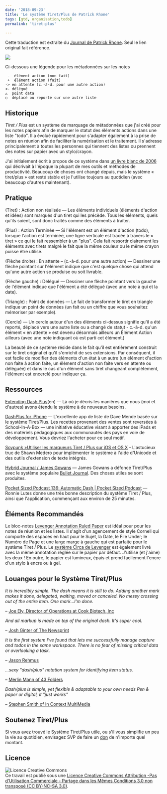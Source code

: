 ```yaml
---
date: '2018-09-23'
title: 'Le système Tiret/Plus de Patrick Rhone'
tags: [gtd, organisation,todo]
permalink: 'tiret-plus'
    
---
```


Cette traduction est extraite du [Journal de Patrick Rhone](http://patrickrhone.com/dashplus/ "Permalien vers patrickrhone / journal » The Dash/Plus System"). 
Seul le lien original fait référence.



![](/img/note-metadonnees.jpg)

Ci-dessous une légende pour les métadonnées sur les notes
 
     -  élément action (non fait)
     +  élément action (fait)
    -> en attente (c.-à-d. pour une autre action)
    <- délégué 
    △  point data 
    ○  déplacé ou reporté sur une autre liste

##  Historique

<dfn>Tiret / Plus</dfn> est un système de marquage de métadonnées que j'ai créé pour les notes papiers afin de marquer le statut des éléments actions dans une liste "todo". Il a évolué rapidement pour s'adapter également à la prise de notes en réunion afin de faciliter la numérisation et le traitement. 
Il s'adresse principalement à toutes les personnes qui tiennent  des listes ou prennent des notes sur papier avec un stylo/crayon.

J'ai initialement écrit à propos de ce système dans [un livre blanc de 2006][2] qui décrivait à l'époque la plupart de mes outils et méthodes de productivité. Beaucoup de choses ont changé depuis, mais le système « tiret/plus » est resté stable et je l'utilise toujours au quotidien (avec beaucoup d'autres maintenant).

## Pratique

(Tiret) : Action non réalisée — Les éléments individuels (éléments d'action et idées) sont marqués d'un tiret qui les précède. Tous les éléments, quels qu'ils soient, sont donc traités comme des éléments à traiter. 

(Plus) : Action Terminée — Si l'élément est un élément d'action (todo), lorsque l'action est terminée, une ligne verticale est tracée à travers le « tiret » ce qui le fait ressembler à un "plus". Cela fait ressortir clairement les éléments avec tirets malgré le fait que la même couleur ou le même crayon puisse être utilisé.

(Flèche droite) : En attente – (c.-à-d. pour une autre action) — Dessiner une flèche pointant sur l'élément indique que c'est quelque chose qui attend qu'une autre action se produise ou soit livrable.

(Flèche gauche) : Délégué — Dessiner une flèche pointant vers la gauche de l'élément indique que l'élément a été délégué (avec une note à qui et la date).

(Triangle) : Point de données — Le fait de transformer le tiret en triangle indique un point de données (un fait ou un chiffre que vous souhaitez mémoriser par exemple).

(Cercle) — Un cercle autour d'un des éléments ci-dessus signifie qu'il a été reporté, déplacé vers une autre liste ou  a changé de statut - c.-à-d. qu'un élément « en attente » est devenu désormais ailleurs un Élément Action ailleurs (avec une note indiquant où est parti cet élément.)

La beauté de ce système réside dans le fait qu'il est entièrement construit sur le tiret original et qu'il s'enrichit de ses extensions. Par conséquent, il est facile de modifier des éléments d'un état à un autre (un élément d'action non faite à action faite, un élément d'action non faite vers en attente ou déléguée) et dans le cas d'un élément sans tiret changeant complètement, l'élément est encerclé pour indiquer ça.


## Ressources 

[Extending Dash Plus][3](en) — Là où je décris les manières que nous (moi et d'autres) avons étendu le système à de nouveaux besoins.

[DashPlus for iPhone][4] — L'excellente app de liste de Dave Mende basée sur le système Tiret/Plus. Les recettes provenant des ventes sont reversées à School-In-A-Box — une initiative éducative visant à apporter des iPads et des matériels pédagogiques aux communautés des pays en voie de développement. Vous devriez l'acheter pour ce seul motif.

[Soypunk »Utiliser les marqueurs Tiret / Plus sur iOS et OS X][5] - L'astucieux truc de Shawn Medero pour implémenter le système à l'aide d'Unicode et des outils d'extension de texte intégrés.

[Hybrid Journal / James Gowans][6] — James Gowans a défoncé Tiret/Plus avec le système populaire [Bullet Journal][7]. Des choses utiles se sont produites.

[Pocket Sized Podcast 136: Automatic Dash | Pocket Sized Podcast][8] — Ronnie Lutes donne une très bonne description du système Tiret / Plus, ainsi que l'application, commençant aux environ de 25 minutes.

## Éléments Recommandés

Le bloc-notes [Levenger Annotation Ruled Paper][9] est idéal pour pour les notes de réunion et les listes. Il s'agit d'un agencement de style Cornell qui comporte des espaces en haut pour le Sujet, la Date, le File Under; le Numéro de Page et une large marge à gauche qui est parfaite pour le système Tiret / Plus. Le [système Circa de Levenger][10] est également livré avec la même annotation réglée sur le papier par défaut. J'utilise (et j'aime) les deux ! En outre, le papier est lumineux, épais et prend facilement l'encre d'un stylo à encre ou à gel.

## Louanges pour le Système Tiret/Plus

_It is incredibly simple. The dash means it is still to do. Adding another mark makes it done, delegated, waiting, moved or canceled. No messy crossing out of the entire item. One mark…I'm done._

– [Joe Ely, Director of Operations at Cook Biotech, Inc][11]

_And all markup is made on top of the original dash. It's super cool._

– [Josh Ginter of The Newsprint][12]

_It is the first system I've found that lets me successfully manage capture and todos in the same workspace. There is no fear of missing critical data or overlooking a task._

– [Jason Rehmus][13]

_…sexy "dash/plus" notation system for identifying item status._

– [Merlin Mann of 43 Folders][14]

_Dash/plus is simple, yet flexible & adaptable to your own needs Pen & paper or digital, it "just works"_

– [Stephen Smith of In Context MultiMedia][15]

## Soutenez Tiret/Plus

Si vous avez trouvé le Système Tiret/Plus utile, ou s'il vous simplifie un peu la vie au quotidien, envisagez SVP de faire un [don][16] de n'importe quel montant.

## Licence

![Licence Creative Commons][17]  
Ce travail est publié sous une [Licence Creative Commons Attribution -Pas d’Utilisation Commerciale - Partage dans les Mêmes Conditions 3.0 non transposé (CC BY-NC-SA 3.0)][18].

[1]: http://patrickrhone.com/images/notemetadata.JPG
[2]: http://patrickrhone.com/2006/05/12/org-fu-uberpost-productivity-whitepaper/
[3]: http://patrickrhone.com/2014/03/28/extending-dashplus/
[4]: http://dashplus.net/
[5]: http://soypunk.me/2014/09/using-dashplus-markers-on-ios-and-os-x/
[6]: http://jamesgowans.com/hybrid/
[7]: http://bulletjournal.com/
[8]: http://www.pocketsizedpodcast.com/2013/12/psp136/
[9]: http://www.levenger.com/Paper-322/Notepads-323/Freeleaf-White-Annotation-Ruled-Pads-Core-7572.aspx
[10]: http://www.levenger.com/Circa-Notebooks-326/About-Circa-1233.aspx
[11]: http://www.gtdtimes.com/2008/04/28/a-simple-index-card-gtd-system/
[12]: http://www.thenewsprint.co/2014/03/28/a-quick-review-of-the-dashplus-system/
[13]: http://sweatingcommas.com
[14]: http://www.43folders.com/2006/09/18/rhone-whitepaper
[15]: http://stephenpsmith.com/
[16]: https://spb.io/MLJWclFNFk
[17]: http://i.creativecommons.org/l/by-nc-sa/3.0/80x15.png
[18]: https://creativecommons.org/licenses/by-nc-sa/3.0/deed.fr
